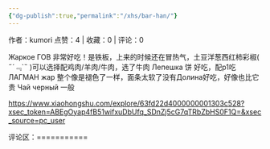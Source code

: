 ```yaml
---
{"dg-publish":true,"permalink":"/xhs/bar-han/"}
---
```


作者：kumori
点赞：4   |   收藏：0   |   评论：0

Жаркое ГОВ 非常好吃！是铁板，上来的时候还在冒热气，土豆洋葱西红柿彩椒( ﻿˶﻿´﹃`˵﻿ )可以选择配鸡肉/羊肉/牛肉，选了牛肉
Лепешка 饼 好吃，配p1吃
ЛАГМАН жар 整个像是褪色了一样，面条太软了没有Долина好吃，好像也比它贵
Чай черный 一般

https://www.xiaohongshu.com/explore/63fd22d4000000001303c528?xsec_token=ABEgOyap4fB51wifxuDbUfq_SDnZj5cG7qTRbZbHS0F1Q=&xsec_source=pc_user

评论区：===========

